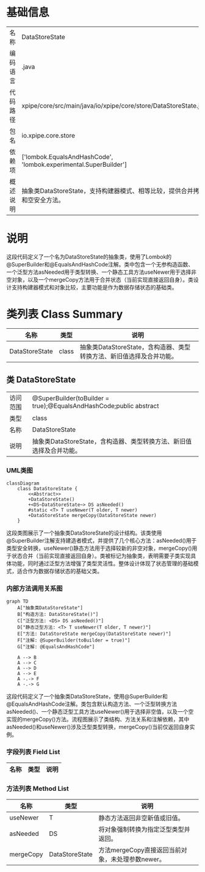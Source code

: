 # 基础信息

|      |      |
|------|------|
| 名称 | DataStoreState |
| 编码语言 | .java |
| 代码路径 | xpipe/core/src/main/java/io/xpipe/core/store/DataStoreState.java |
| 包名 | io.xpipe.core.store |
| 依赖项 | ['lombok.EqualsAndHashCode', 'lombok.experimental.SuperBuilder'] |
| 概述说明 | 抽象类DataStoreState，支持构建器模式、相等比较，提供合并拷贝和空安全方法。 |

# 说明

这段代码定义了一个名为DataStoreState的抽象类，使用了Lombok的@SuperBuilder和@EqualsAndHashCode注解。类中包含一个无参构造函数、一个泛型方法asNeeded用于类型转换、一个静态工具方法useNewer用于选择非空对象，以及一个mergeCopy方法用于合并状态（当前实现直接返回自身）。类设计支持构建器模式和对象比较，主要功能是作为数据存储状态的基础类。

# 类列表 Class Summary

| 名称   | 类型  | 说明 |
|-------|------|-------------|
| DataStoreState | class | 抽象类DataStoreState，含构造器、类型转换方法、新旧值选择及合并功能。 |



## 类 DataStoreState

|      |      |
|------|------|
| 访问范围 | @SuperBuilder(toBuilder = true);@EqualsAndHashCode;public abstract |
| 类型 | class |
| 名称 | DataStoreState |
| 说明 | 抽象类DataStoreState，含构造器、类型转换方法、新旧值选择及合并功能。 |


### UML类图

```mermaid
classDiagram
    class DataStoreState {
        <<Abstract>>
        +DataStoreState()
        +<DS~DataStoreState~> DS asNeeded()
        #static <T> T useNewer(T older, T newer)
        +DataStoreState mergeCopy(DataStoreState newer)
    }
```

这段类图展示了一个抽象类DataStoreState的设计结构。该类使用@SuperBuilder注解支持建造者模式，并提供了几个核心方法：asNeeded()用于类型安全转换，useNewer()静态方法用于选择较新的非空对象，mergeCopy()用于状态合并（当前实现直接返回自身）。类被标记为抽象类，表明需要子类实现具体功能，同时通过泛型方法增强了类型灵活性。整体设计体现了状态管理的基础模式，适合作为数据存储状态的基础父类。


### 内部方法调用关系图

```mermaid
graph TD
    A["抽象类DataStoreState"]
    B["构造方法: DataStoreState()"]
    C["泛型方法: <DS> DS asNeeded()"]
    D["静态泛型方法: <T> T useNewer(T older, T newer)"]
    E["方法: DataStoreState mergeCopy(DataStoreState newer)"]
    F["注解: @SuperBuilder(toBuilder = true)"]
    G["注解: @EqualsAndHashCode"]

    A --> B
    A --> C
    A --> D
    A --> E
    A -.-> F
    A -.-> G
```

这段代码定义了一个抽象类DataStoreState，使用@SuperBuilder和@EqualsAndHashCode注解。类包含默认构造方法、一个泛型转换方法asNeeded()、一个静态泛型工具方法useNewer()用于选择非空值，以及一个空实现的mergeCopy()方法。流程图展示了类结构、方法关系和注解依赖，其中asNeeded()和useNewer()涉及泛型类型转换，mergeCopy()当前仅返回自身实例。

### 字段列表 Field List

| 名称  | 类型  | 说明 |
|-------|-------|------|

### 方法列表 Method List

| 名称  | 类型  | 说明 |
|-------|-------|------|
| useNewer | T | 静态方法返回非空新值或旧值。 |
| asNeeded | DS | 将对象强制转换为指定泛型类型并返回。 |
| mergeCopy | DataStoreState | 方法mergeCopy直接返回当前对象，未处理参数newer。 |




